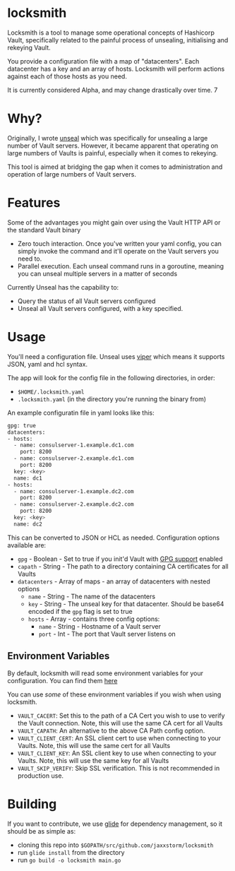# locksmith

Locksmith is a tool to manage some operational concepts of Hashicorp Vault, specifically related to the painful process of unsealing, initialising and rekeying Vault.

You provide a configuration file with a map of "datacenters". Each datacenter has a key and an array of hosts. Locksmith will perform actions against each of those hosts as you need.

It is currently considered Alpha, and may change drastically over time.
7
# Why?

Originally, I wrote [unseal](https://github.com/jaxxstorm/unseal) which was specifically for unsealing a large number of Vault servers. However, it became apparent that operating on large numbers of Vaults is painful, especially when it comes to rekeying.

This tool is aimed at bridging the gap when it comes to administration and operation of large numbers of Vault servers.

# Features

Some of the advantages you might gain over using the Vault HTTP API or the standard Vault binary

- Zero touch interaction. Once you've written your yaml config, you can simply invoke the command and it'll operate on the Vault servers you need to.
- Parallel execution. Each unseal command runs in a goroutine, meaning you can unseal multiple servers in a matter of seconds

Currently Unseal has the capability to:

- Query the status of all Vault servers configured
- Unseal all Vault servers configured, with a key specified.

# Usage

You'll need a configuration file. Unseal uses [viper](https://github.com/spf13/viper) which means it supports JSON, yaml and hcl syntax.

The app will look for the config file in the following directories, in order:

 - `$HOME/.locksmith.yaml`
 - `.locksmith.yaml` (in the directory you're running the binary from)

An example configuratin file in yaml looks like this:

```bash
gpg: true
datacenters:
- hosts:
  - name: consulserver-1.example.dc1.com
    port: 8200
  - name: consulserver-2.example.dc1.com
    port: 8200
  key: <key>
  name: dc1
- hosts:
  - name: consulserver-1.example.dc2.com
    port: 8200
  - name: consulserver-2.example.dc2.com
    port: 8200
  key: <key>
  name: dc2
```

This can be converted to JSON or HCL as needed. Configuration options available are:

 - `gpg` - Boolean - Set to true if you init'd Vault with [GPG support](https://www.vaultproject.io/docs/concepts/pgp-gpg-keybase.html) enabled
 - `capath` - String - The path to a directory containing CA certificates for all Vaults
 - `datacenters` - Array of maps - an array of datacenters with nested options
   - `name` - String - The name of the datacenters
   - `key` - String - The unseal key for that datacenter. Should be base64 encoded if the `gpg` flag is set to true
   - `hosts` - Array - contains three config options:
     - `name` - String - Hostname of a Vault server
     - `port` - Int - The port that Vault server listens on

## Environment Variables

By default, locksmith will read some environment variables for your configuration. You can find them [here](https://www.vaultproject.io/docs/commands/environment.html)

You can use _some_ of these environment variables if you wish when using locksmith.

 - `VAULT_CACERT`: Set this to the path of a CA Cert you wish to use to verify the Vault connection. Note, this will use the same CA cert for all Vaults
 - `VAULT_CAPATH`: An alternative to the above CA Path config option.
 - `VAULT_CLIENT_CERT`: An SSL client cert to use when connecting to your Vaults. Note, this will use the same cert for all Vaults
 - `VAULT_CLIENT_KEY`: An SSL client key to use when connecting to your Vaults. Note, this will use the same key for all Vaults
 - `VAULT_SKIP_VERIFY`: Skip SSL verification. This is not recommended in production use.

# Building

If you want to contribute, we use [glide](https://glide.sh/) for dependency management, so it should be as simple as:

 - cloning this repo into `$GOPATH/src/github.com/jaxxstorm/locksmith`
 - run `glide install` from the directory
 - run `go build -o locksmith main.go`



